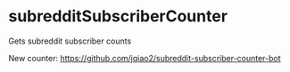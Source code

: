 # subredditSubscriberCounter
Gets subreddit subscriber counts

New counter: https://github.com/jqiao2/subreddit-subscriber-counter-bot
